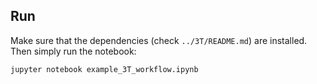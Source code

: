 ## Run

Make sure that the dependencies (check `../3T/README.md`) are installed. Then simply run the notebook:

```
jupyter notebook example_3T_workflow.ipynb
```
